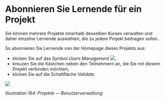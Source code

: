 # Abonnieren Sie Lernende für ein Projekt

Sie können mehrere Projekte innerhalb desselben Kurses verwalten und daher einzelne Lernende auswählen, die zu jedem Projekt beitragen sollen.

So abonnieren Sie Lernende von der Homepage dieses Projekts aus:

* klicken Sie auf das Symbol _Users Management_ ![](../../.gitbook/assets/graphics309.png),
* kreuzen Sie die Kästchen neben den Teilnehmern an, die Sie mit diesem Projekt verbinden möchten,
* klicken Sie auf die Schaltfläche _Validate_.

![](../../.gitbook/assets/graphics312.png)

_Illustration 164: Projekte — Benutzerverwaltung_

